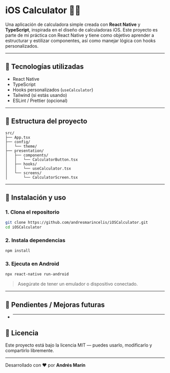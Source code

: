 # iOS Calculator 📱➗

Una aplicación de calculadora simple creada con **React Native** y **TypeScript**, inspirada en el diseño de calculadoras iOS. Este proyecto es parte de mi práctica con React Native y tiene como objetivo aprender a estructurar y estilizar componentes, así como manejar lógica con hooks personalizados.

---

## 🚀 Tecnologías utilizadas

- React Native
- TypeScript
- Hooks personalizados (`useCalculator`)
- Tailwind (si estás usando)
- ESLint / Prettier (opcional)

---

## 📂 Estructura del proyecto

```
src/
├── App.tsx
├── config/
│   └── theme/
├── presentation/
│   ├── components/
│   │   └── CalculatorButton.tsx
│   ├── hooks/
│   │   └── useCalculator.tsx
│   └── screens/
│       └── CalculatorScreen.tsx
```

---

## 💠 Instalación y uso

### 1. Clona el repositorio

```bash
git clone https://github.com/andresmarincelis/iOSCalculator.git
cd iOSCalculator
```

### 2. Instala dependencias

```bash
npm install
```

### 3. Ejecuta en Android

```bash
npx react-native run-android
```

> Asegúrate de tener un emulador o dispositivo conectado.

---

## 📝 Pendientes / Mejoras futuras

- ***

## 📄 Licencia

Este proyecto está bajo la licencia MIT — puedes usarlo, modificarlo y compartirlo libremente.

---

Desarrollado con ❤️ por **Andrés Marín**
